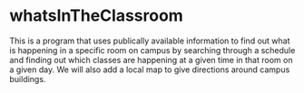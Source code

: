 # whatsInTheClassroom
This is a program that uses publically available information to find out what is happening in a specific room on campus by searching through a schedule and finding out which classes are happening at a given time in that room on a given day. We will also add a local map to give directions around campus buildings.